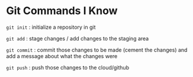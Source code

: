 # Git Commands I Know
`git init` : initialize a repository in git

`git add` : stage changes / add changes to the staging area

`git commit` : commit those changes to be made (cement the changes) and add a message about what the changes were

`git push` : push those changes to the cloud/github